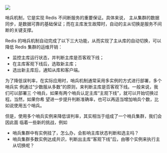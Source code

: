 

![](https://cdn.jsdelivr.net/gh/rongweihe/ImageHost01/redis0700.png)

哨兵机制，它是实现 Redis 不间断服务的重要保证。具体来说， 主从集群的数据同步，是数据可靠的基础保证；而在主库发生故障时，自动的主从切换是服务不间断的关键支撑。

Redis 的哨兵机制自动完成了以下三大功能，从而实现了主从库的自动切换，可以降低 Redis 集群的运维开销：

- 监控主库运行状态，并判断主库是否客观下线； 
- 在主库客观下线后，选取新主库； 
- 选出新主库后，通知从库和客户端。

为了降低误判率，在实际应用时，哨兵机制通常采用多实例的方式进行部署，多个哨兵实 例通过“少数服从多数”的原则，来判断主库是否客观下线。一般来说，我们可以部署三 个哨兵，如果有两个哨兵认定主库“主观下线”，就可以开始切换过程。当然，如果你希 望进一步提升判断准确率，也可以再适当增加哨兵个数，比如说使用五个哨兵。 

但是，使用多个哨兵实例来降低误判率，其实相当于组成了一个哨兵集群，我们会因此面 临着一些新的挑战，例如

- 哨兵集群中有实例挂了，怎么办，会影响主库状态判断和选主吗？ 
- 哨兵集群多数实例达成共识，判断出主库“客观下线”后，由哪个实例来执行主从切换呢？


